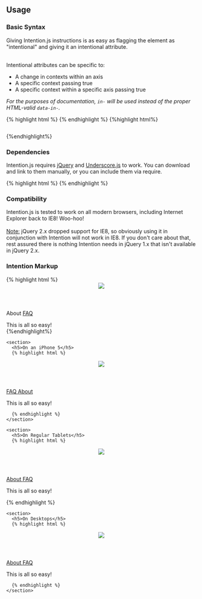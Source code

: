 <article class="equalize" data-pattern="2">
  <h2>Usage</h2>
  <h3>Basic Syntax</h3>
  <section>
    <p>Giving Intention.js instructions is as easy as flagging the element as "intentional" and giving it an intentional attribute.</p>
    <br/>Intentional attributes can be specific to:
    <ul>
       <li>A change in contexts within an axis</li>
       <li>A specific context passing true</li>
       <li>A specific context within a specific axis passing true</li>
    </ul>
    <p><i>For the purposes of documentation, <code>in-</code> will be used instead of the proper HTML-valid <code>data-in-</code>.</i></p>
  </section>
  <section>
{% highlight html %}
<elm attr="val"
   intent
   in-axisID:
   in-axisID:contextName-attr="val"
   in-contextName-attr="val">
</elm>
{% endhighlight %}
{%highlight html%}
<div intent in-width:></div>

<img intent
   in-orientation:landscape-src="wide.png" />

<nav intent in-touch-prepend="#content" />
{%endhighlight%}
  </section>
  <section>
    <h3>Dependencies</h3>
    <p>Intention.js requires <a href="http://jquery.com/">jQuery</a> and <a href="http://underscorejs.org" target="_blank">Underscore.js</a> to work. You can download and link to them manually, or you can include them via require.</p>
    {% highlight html %}
<script
   data-main="assets/js/context"
   src="assets/js/require/require.js">
</script>
   {% endhighlight %}
  </section>
  <section>
     <h3>Compatibility</h3>
     <p>Intention.js is tested to work on all modern browsers, including Internet Explorer back to IE8! Woo-hoo!
     <br/>
     <br/><u>Note:</u> jQuery 2.x dropped support for IE8, so obviously using it in conjunction with Intention will not work in IE8. If you don't care about that, rest assured there is nothing Intention needs in jQuery 1.x that isn't available in jQuery 2.x. </p>
  </section>
  <section>
    <h3>Intention Markup</h3>
    {% highlight html %}
<header>
   <img src="logo.png" intent
      in-highres-src="retina.png" />
</header>

<nav intent
   in-mobile-prepend="#content"
   in-tablet-prepend="#content"
   in-standard-after="header"
   in-touch-class="swipeDrawer">

   <a id="about" intent
      in-mobile-href="about.html"
      in-tablet-href="about.html"
      in-standard-href="#about">About</a>
   <a id="projects" href="/faq"
      intent
      in-mobile-before="#about">FAQ</a>

</nav>

<div id="content" intent
   in-width: in-orientation:>
   This is all so easy!
</div>
    {%endhighlight%}
  </section>

  <div id="typesOfManip" class="thirds clearFix" intent in-width: in-container: in-touch-class="swipe">

    <section>
      <h5>On an iPhone 5</h5>
      {% highlight html %}
<header>
   <img src="retina.png" />
</header>

<div id="content"
   class="mobile portrait">

   <nav class="swipeDrawer">
      <a href="/faq">
         FAQ
      </a>
      <a href="about.html">
         About
      </a>
   </nav>

   This is all so easy!

</div>

      {% endhighlight %}
    </section>

    <section>
      <h5>On Regular Tablets</h5>
      {% highlight html %}
<header>
   <img src="logo.png" />
</header>

<div id="content"
   class="tablet portrait">

   <nav
      class="swipeDrawer">
      <a href="about.html">
         About
      </a>
      <a href="/faq">
         FAQ
      </a>
   </nav>

   This is all so easy!

</div>
      {% endhighlight %}
    </section>

    <section>
      <h5>On Desktops</h5>
      {% highlight html %}
<header>
   <img src="logo.png" />
</header>

<nav>
   <a href="about.html">
      About
   </a>
   <a href="/faq">
      FAQ
   </a>
</nav>

<div id="content"
   class="standard">

   This is all so easy!

</div>

      {% endhighlight %}
    </section>
  </div>
</article>
